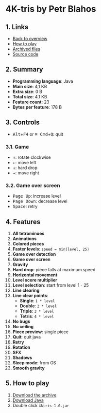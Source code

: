# 4K-tris by Petr Blahos

## 1. Links

- [Back to overview](../README.md)
- [How to play](#5-how-to-play)
- [Archived files](https://github.com/nineteendo/tetris4karchive/tree/main/4k-tris/archive)
- [Source code](https://web.archive.org/20201007111205/https://sites.google.com/site/petrsstuff/projects/4ktris)

## 2. Summary

- **Programming language**: Java
- **Main size**: 4,1 KB
- **Extra size**: 0 B
- **Total size**: 4,1 KB
- **Feature count**: 23
- **Bytes per feature**: 178 B

## 3. Controls

- <kbd>Alt</kbd>+<kbd>F4</kbd> or <kbd>⌘ Cmd</kbd>+<kbd>Q</kbd>: quit

### 3.1. Game

- <kbd>↑</kbd>: rotate clockwise
- <kbd>←</kbd>: move left
- <kbd>↓</kbd>: hard drop
- <kbd>→</kbd>: move right

### 3.2. Game over screen

- <kbd>Page Up</kbd>: increase level
- <kbd>Page Down</kbd>: decrease level
- <kbd>Space</kbd>: retry

## 4. Features

1. **All tetrominoes**
2. **Animations**
3. **Colored pieces**
4. **Faster levels**: `speed = min(level, 25)`
5. **Game over detection**
6. **Game over screen**
7. **Gravity**
8. **Hard drop**: piece falls at maximum speed
9. **Horizontal movement**
10. **Level score multiplier**
11. **Level selection**: start from level 1 - 25
12. **Line clearing**
13. **Line clear points**:
    - **Single**: `1 * level`
    - **Double**: `2 * level`
    - **Triple**: `3 * level`
    - **Tetris**: `4 * level`
14. **No bugs**
15. **No ceiling**
16. **Piece preview**: single piece
17. **Quit**: quit java
18. **Retry**
19. **Rotation**
20. **SFX**
21. **Shadows**
22. **Sleep mode**: from OS
23. **Smooth gravity**

## 5. How to play

1. [Download the archive](https://codeload.github.com/nineteendo/tetris4karchive/zip/refs/heads/main)
2. [Download Java](https://java.com/download)
3. Double click `4ktris-1.0.jar`
